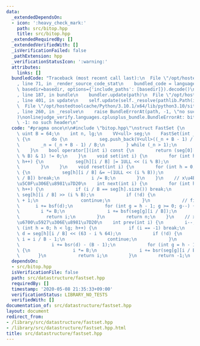 ```yaml
---
data:
  _extendedDependsOn:
  - icon: ':heavy_check_mark:'
    path: src/bitop.hpp
    title: src/bitop.hpp
  _extendedRequiredBy: []
  _extendedVerifiedWith: []
  _isVerificationFailed: false
  _pathExtension: hpp
  _verificationStatusIcon: ':warning:'
  attributes:
    links: []
  bundledCode: "Traceback (most recent call last):\n  File \"/opt/hostedtoolcache/Python/3.10.1/x64/lib/python3.10/site-packages/onlinejudge_verify/documentation/build.py\"\
    , line 71, in _render_source_code_stat\n    bundled_code = language.bundle(stat.path,\
    \ basedir=basedir, options={'include_paths': [basedir]}).decode()\n  File \"/opt/hostedtoolcache/Python/3.10.1/x64/lib/python3.10/site-packages/onlinejudge_verify/languages/cplusplus.py\"\
    , line 187, in bundle\n    bundler.update(path)\n  File \"/opt/hostedtoolcache/Python/3.10.1/x64/lib/python3.10/site-packages/onlinejudge_verify/languages/cplusplus_bundle.py\"\
    , line 401, in update\n    self.update(self._resolve(pathlib.Path(included), included_from=path))\n\
    \  File \"/opt/hostedtoolcache/Python/3.10.1/x64/lib/python3.10/site-packages/onlinejudge_verify/languages/cplusplus_bundle.py\"\
    , line 260, in _resolve\n    raise BundleErrorAt(path, -1, \"no such header\"\
    )\nonlinejudge_verify.languages.cplusplus_bundle.BundleErrorAt: bitop.hpp: line\
    \ -1: no such header\n"
  code: "#pragma once\n\n#include \"bitop.hpp\"\nstruct FastSet {\n    static constexpr\
    \ uint B = 64;\n    int n, lg;\n    VV<ull> seg;\n    FastSet(int _n) : n(_n)\
    \ {\n        do {\n            seg.push_back(V<ull>((_n + B - 1) / B));\n    \
    \        _n = (_n + B - 1) / B;\n        } while (_n > 1);\n        lg = int(seg.size());\n\
    \    }\n    bool operator[](int i) const {\n        return (seg[0][i / B] >> (i\
    \ % B) & 1) != 0;\n    }\n    void set(int i) {\n        for (int h = 0; h < lg;\
    \ h++) {\n            seg[h][i / B] |= 1ULL << (i % B);\n            i /= B;\n\
    \        }\n    }\n    void reset(int i) {\n        for (int h = 0; h < lg; h++)\
    \ {\n            seg[h][i / B] &= ~(1ULL << (i % B));\n            if (seg[h][i\
    \ / B]) break;\n            i /= B;\n        }\n    }\n    // x\u4EE5\u4E0A\u6700\
    \u5C0F\u306E\u8981\u7D20\n    int next(int i) {\n        for (int h = 0; h < lg;\
    \ h++) {\n            if (i / B == seg[h].size()) break;\n            ull d =\
    \ seg[h][i / B] >> (i % B);\n            if (!d) {\n                i = i / B\
    \ + 1;\n                continue;\n            }\n            // find\n      \
    \      i += bsf(d);\n            for (int g = h - 1; g >= 0; g--) {\n        \
    \        i *= B;\n                i += bsf(seg[g][i / B]);\n            }\n  \
    \          return i;\n        }\n        return n;\n    }\n    // x\u672A\u6E80\
    \u6700\u5927\u306E\u8981\u7D20\n    int prev(int i) {\n        i--;\n        for\
    \ (int h = 0; h < lg; h++) {\n            if (i == -1) break;\n            ull\
    \ d = seg[h][i / B] << (63 - i % 64);\n            if (!d) {\n               \
    \ i = i / B - 1;\n                continue;\n            }\n            // find\n\
    \            i += bsr(d) - (B - 1);\n            for (int g = h - 1; g >= 0; g--)\
    \ {\n                i *= B;\n                i += bsr(seg[g][i / B]);\n     \
    \       }\n            return i;\n        }\n        return -1;\n    }\n};\n"
  dependsOn:
  - src/bitop.hpp
  isVerificationFile: false
  path: src/datastructure/fastset.hpp
  requiredBy: []
  timestamp: '2020-05-08 21:35:33+09:00'
  verificationStatus: LIBRARY_NO_TESTS
  verifiedWith: []
documentation_of: src/datastructure/fastset.hpp
layout: document
redirect_from:
- /library/src/datastructure/fastset.hpp
- /library/src/datastructure/fastset.hpp.html
title: src/datastructure/fastset.hpp
---
```

